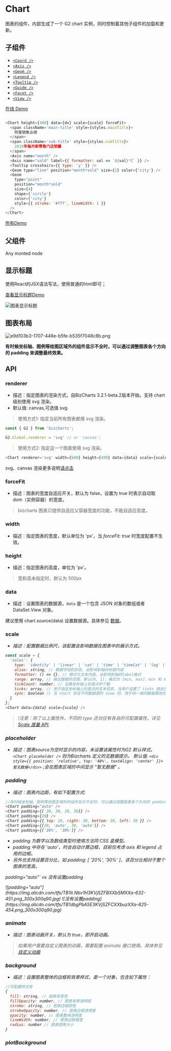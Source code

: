 # Chart

图表的组件，内部生成了一个 G2 chart 实例，同时控制着其他子组件的加载和更新。

## 子组件
- [`<Coord />`](25)
- [`<Axis />`](26)
- [`<Geom />`](27)
- [`<Legend />`](29)
- [`<Tooltip />`](30)
- [`<Guide />`](31)
- [`<Facet />`](32)
- [`<View />`](33)

[在线 Demo](/product/bizcharts/demo/63)

```js

<Chart height={400} data={dv} scale={scale} forceFit>
  <span className='main-title' style={styles.mainTitle}>
    阿里销售业绩
  </span>
  <span className='sub-title' style={styles.subTitle}>
    2018年每月新零售门店销量
  </span>
  <Axis name="month" />
  <Axis name="sold" label={{ formatter: val => `${val}°C` }} />
  <Tooltip crosshairs={{ type: 'y' }} />
  <Geom type="line" position="month*sold" size={2} color={'city'} />
  <Geom
    type="point"
    position="month*sold"
    size={4}
    shape={'circle'}
    color={'city'}
    style={{ stroke: '#fff', lineWidth: 1 }}
  />
</Chart>
```

[所有Demo](https://bizcharts.alibaba-inc.com/product/bizcharts/gallery)

## 父组件
Any monted node

## 显示标题
使用React的JSX语法写法，使用普通的html即可；

[查看显示标题Demo](/product/BizCharts/demo/261)

![图表显示标题](https://img.alicdn.com/tfs/TB1TNHgxEY1gK0jSZFMXXaWcVXa-757-470.png)

## 图表布局
![e9d103b3-1707-446e-b5fe-b535f7048c8b.png](https://img.alicdn.com/tfs/TB1G7_0bOqAXuNjy1XdXXaYcVXa-1148-542.png)

**有时候坐标轴、图例等绘图区域外的组件显示不全时，可以通过调整图表各个方向的 padding 来调整最终效果。**


<span id="API"></span>

## API

### renderer 
_<string>_
* 描述：指定图表的渲染方式，自BizCharts 3.2.1-beta.2版本开始，支持 chart 级别使用 svg 渲染。
* 默认值: canvas,可选值 svg.

> 使用方式1:
指定当前所有图表都用 svg 渲染。

```js
const { G2 } from 'bizcharts';

G2.Global.renderer = 'svg' // or 'canvas';
```

> 使用方式2:
指定这一个图表使用 svg 渲染。

```js
<Chart renderer='svg' width={600} height={400} data={data} scale={scale} forceFit/>
```

svg、canvas 渲染更多说明[请点击](//www.yuque.com/antv/g2-docs/tutorial-renderers)


<span id="forceFit"></span>
### forceFit 
_<boolean>_
* 描述：图表的宽度自适应开关，默认为 false，设置为 true 时表示自动取 dom（实例容器）的宽度。

> bizcharts 图表只提供自适应父容器宽度的功能，不能自适应高度。


### width 
_<number>_
* 描述：指定图表的宽度，默认单位为 'px'，当 *forceFit: true* 时宽度配置不生效。


### height 
_<number>_ _<require>_
* 描述：指定图表的高度，单位为 'px'。

> 宽和高未指定时，默认为 500px


<span id="data"></span>

### data 
_<array>_ _<DataSet>_
* 描述：设置图表的数据源，`data` 是一个包含 JSON 对象的数组或者 DataSet.View 对象。

建议使用 chart.source(data) 设置数据源。具体参见 [数据](37)。


<span id="scale"></span>

### scale 
_<object>_
* 描述：配置数据比例尺，该配置会影响数据在图表中的展示方式。

```js
const scale = {
  'sales': {
    type: 'identity' | 'linear' | 'cat' | 'time' | 'timeCat' | 'log' | 'pow', // 指定数据类型
    alias: string, // 数据字段的别名，会影响到轴的标题内容
    formatter: () => {}, // 格式化文本内容，会影响到轴的label格式
    range: array, // 输出数据的范围，默认[0, 1]，格式为 [min, max]，min 和 max 均为 0 至 1 范围的数据。
    tickCount: number, // 设置坐标轴上刻度点的个数
    ticks: array, // 用于指定坐标轴上刻度点的文本信息，当用户设置了 ticks 就会按照 ticks 的个数和文本来显示
    sync: boolean // 当 chart 存在不同数据源的 view 时，用于统一相同数据属性的值域范围，注意chart和view的y轴字段要相同
  }
};
<Chart data={data} scale={scale} />
```
> !注意：除了以上属性外，不同的 type 还对应有各自的可配置属性，详见 [Scale 度量 API](35);


### placeholder 
_<string>_
* 描述：图表source为空时显示的内容，未设置该属性时为G2 默认样式。`<Chart placeholder />` 则为Bizcharts 定义的无数据提示。
默认值:  `<div style={{ position: 'relative', top: '48%', textAlign: 'center' }}>暂无数据</div>` ;会在图表区域的中间显示 "暂无数据" 。


<span id="padding"></span>

### padding 
_<object>_ _<number>_ _<array>_
* 描述：图表内边距，有如下配置方式:

```js
//有时候坐标轴、图例等绘图区域外的组件显示不全时，可以通过调整图表各个方向的 padding 来调整最终效果
<Chart padding="auto" />
<Chart padding={[ 20, 30, 20, 30]} />
<Chart padding={20} />
<Chart padding={{ top: 20, right: 30, bottom: 20, left: 30 }} />
<Chart padding={[20, 'auto', 30, 'auto']} />
<Chart padding={['20%', '30%']} />
```

- padding 为数字以及数组类型时使用方法同 CSS 盒模型。
- padding 中存在 'auto'，时会自动计算边框，目前仅考虑 axis 和 legend 占用的边框。
- 另外也支持设置百分比，如 padding: [ '20%', '30%' ]，该百分比相对于整个图表的宽高。

<p>padding="auto"` vs 没有设置padding</p>
![padding="auto"](https://img.alicdn.com/tfs/TB1it.Nbv1H3KVjSZFBXXbSMXXa-632-451.png_300x300q90.jpg)
![没有设置padding](https://img.alicdn.com/tfs/TB1dbgPbA5E3KVjSZFCXXbuzXXa-625-454.png_300x300q90.jpg)



### animate 
_<boolean>_
* 描述：图表动画开关，默认为 true，即开启动画。

> 如果用户需要自定义图表的动画，需要配置 animate 接口使用。具体参见 [自定义动画](../../12/page/22)


### background 
_<object>_
* 描述：设置图表整体的边框和背景样式，是一个对象，包含如下属性：

```javascript
//可配置样式有
{
  fill: string, // 图表背景色
  fillOpacity: number, // 图表背景透明度
  stroke: string, // 图表边框颜色
  strokeOpacity: number, // 图表边框透明度
  opacity: number, // 图表整体透明度
  lineWidth: number, // 图表边框粗度
  radius: number // 图表圆角大小
}
```

<span id="plotBackground"></span>

### plotBackground 
_<object>_
* 描述：图表绘图区域的边框和背景样式，是一个对象，包含如下属性：

```javascript
//可配置样式有
{
  fill: string, // 图表背景色
  fillOpacity: number, // 图表背景透明度
  stroke: string, // 图表边框颜色
  strokeOpacity: number, // 图表边框透明度
  opacity: number, // 图表整体透明度
  lineWidth: number, // 图表边框粗度
  radius: number // 图表圆角大小
}
```

<span id="pixelRatio"></span>

### pixelRatio 
_<number>_
* 描述：设置设备像素比，默认取浏览器的值 *window.devicePixelRatio*。

<span id="filter"></span>

### filter 
_<array>_
* 描述：过滤数据，如果存在对应的图例，则过滤掉的字段置灰。
Array:[[fieldString1, callback1], [fieldString2, callback2]]
```js
<Chart
  filter={[
      ['x', val => val > 20] // 图表将会只渲染 x 字段数值大于 20 的数据
  ]}
/>
```
![](https://img.alicdn.com/tfs/TB1KfUWl8v0gK0jSZKbXXbK2FXa-981-212.png)

> 改属性可以设置默认哪些图表选中和不选中状态。

<span id="className"></span>

### className 
_<string>_
* 描述：设置图表最外层div的类名。
```js
<Chart className="chart1" />
```

### style 
_<object>_
* 描述：设置图表最外层div的样式。
```js
const style={fontSize: '12'}
<Chart style={style} />
```

### theme 
_<string>_ _<object>_
* 描述：设置当前图表的主题，默认提供 "default" 和 "dark" 样式。也可以是一个包含主题配置项的对象，具体配置项参考图表[皮肤内容](41)。

> 这是“Chart 级别的主题样式配置”。

### onGetG2Instance 
_<function>_
* 描述：获取G2图表实例，当配置化不能满足要求，需要实现一些自定义程度较高的操作，可以通过G2图表实例，调用g2底层的方法，详细参见[g2 chart API](https://g2.antv.vision/zh/docs/api/classes/chart)。
```js
let chartIns;
<Chart onGetG2Instance={c=>{
  chart = c;
  chart.animate(false);// 取消动画
}}
```


## 图表事件

直接参考 [图表事件](/product/bizcharts/category/7/page/66) 文档
